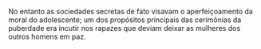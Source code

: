 ﻿No entanto as sociedades secretas de fato visavam o aperfeiçoamento da moral do adolescente; um dos propósitos principais das cerimônias da puberdade era incutir nos rapazes que deviam deixar as mulheres dos outros homens em paz.